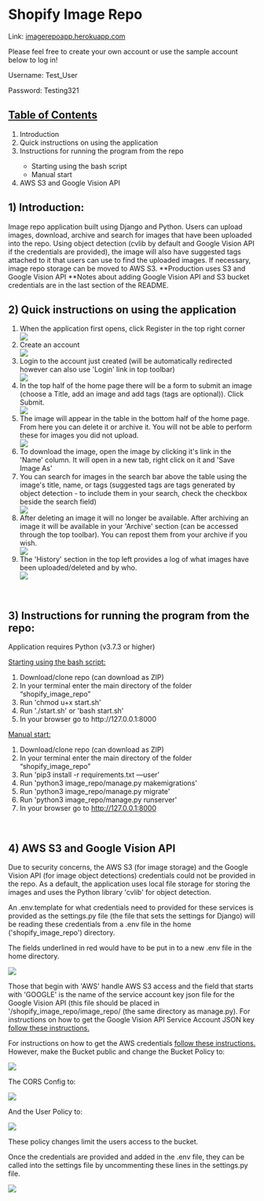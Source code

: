 # Shopify Image Repo
<p>Link: <a href="http://imagerepoapp.herokuapp.com/">imagerepoapp.herokuapp.com</a></p>

<p>Please feel free to create your own account or use the sample account below to log in!</p>
<p>Username: Test_User</p>
<p>Password: Testing321</p>

<u><h2>Table of Contents</h2></u>
<ol>
<li>Introduction</li>
<li>Quick instructions on using the application</li>
<li>Instructions for running the program from the repo</li>
    <ul>
        <li>Starting using the bash script</li>
        <li>Manual start</li>
    </ul>
<!--
<li>Different sections of the application</li>
    <ul>
        <li>Home Page</li>
        <li>Register</li>
        <li>Login</li>
        <li>History</li>
        <li>Archives</li>
    </ul>
-->
<li>AWS S3 and Google Vision API</li>
</ol>

<h2>1) Introduction:</h2>

<p>Image repo application built using Django and Python. Users can upload images, download, archive and search for images that have been uploaded into the repo. Using object detection (cvlib by default and Google Vision API if the credentials are provided), the image will also have suggested tags attached to it that users can use to find the uploaded images. If necessary, image repo storage can be moved to AWS S3. **Production uses S3 and Google Vision API **Notes about adding Google Vision API and S3 bucket credentials are in the last section of the README.</p>



<h2>2) Quick instructions on using the application</h2>
    <ol>
    <li>When the application first opens, click Register in the top right corner</li>
    <img src="./readme_img/toolbar1.jpg">
    <li>Create an account</li>
    <img src="./readme_img/register.jpg">
    <li>Login to the account just created (will be automatically redirected however can also use 'Login' link in top toolbar)</li>
    <img src="./readme_img/login.jpg">
    <li>In the top half of the home page there will be a form to submit an image (choose a Title, add an image and add tags (tags are optional)). Click Submit.</li>
    <img src="./readme_img/imageSubmit.jpg">
    <li>The image will appear in the table in the bottom half of the home page. From here you can delete it or archive it. You will not be able to perform these for images you did not upload.</li>
    <img src="./readme_img/submitted.jpg">
    <li>To download the image, open the image by clicking it's link in the 'Name' column. It will open in a new tab, right click on it and 'Save Image As'</li>
    <li>You can search for images in the search bar above the table using the image's title, name, or tags (suggested tags are tags generated by object detection - to include them in your search, check the checkbox beside the search field)</li>
    <img src="./readme_img/search.jpg">
    <li>After deleting an image it will no longer be available. After archiving an image it will be available in your 'Archive' section (can be accessed through the top toolbar). You can repost them from your archive if you wish.</li>
    <img src="./readme_img/archive.jpg">
    <li>The 'History' section in the top left provides a log of what images have been uploaded/deleted and by who.</li>
    <img src='./readme_img/history.jpg'/>
    </ol>
<br>
<!--
<h2> 3) Different sections of the application</h2>
-
<u><h3>Home Page</h3></u>
-
<img src='./readme_img/home.jpg'/>
<p>When first entering the site, the home page shows the image submission form at the top and the images that have been uploaded in the bottom half. When trying to submit an image without logging in, it will redirect the user to the log in page. The login page can also be accessed by clicking the 'Login' option in the top right corner. </p>
-
<p>To register as a new user, click 'Register' in the top tool bar.</p>
<p>After registering and logging in you can upload an image. You will need a title and an image. You can also add tags to aid in search for the image later however tags are optional.</p>
-->

<h2>3) Instructions for running the program from the repo:</h2>
<p>Application requires Python (v3.7.3 or higher)</p>
<u>Starting using the bash script:</u>
    <ol>
    <li>Download/clone repo (can download as ZIP)</li>
    <li>In your terminal enter the main directory of the folder “shopify_image_repo”</li>
    <li>Run 'chmod u+x start.sh'</li>
    <li>Run './start.sh' or 'bash start.sh'</li>
    <li>In your browser go to http://127.0.0.1:8000</li>
    </ol>

<u>Manual start:</u>
    <ol>
    <li>Download/clone repo (can download as ZIP)</li>
    <li>In your terminal enter the main directory of the folder “shopify_image_repo”</li>
    <li>Run 'pip3 install -r requirements.txt —user'</li>
    <li>Run 'python3 image_repo/manage.py makemigrations'</li>
    <li>Run 'python3 image_repo/manage.py migrate'</li>
    <li>Run 'python3 image_repo/manage.py runserver'</li>
    <li>In your browser go to http://127.0.0.1:8000</li>
    </ol>

<br/>

<h2>4) AWS S3 and Google Vision API</h2>
<p>Due to security concerns, the AWS S3 (for image storage) and the Google Vision API (for image object detections) credentials could not be provided in the repo. As a default, the application uses local file storage for storing the images and uses the Python library 'cvlib' for object detection.</p>

<p>An .env.template for what credentials need to provided for these services is provided as the settings.py file (the file that sets the settings for Django) will be reading these credentials from a .env file in the home ('shopify_image_repo') directory.</p>

<p>The fields underlined in red would have to be put in to a new .env file in the home directory.</p>

<img src="./readme_img/template.jpg">

<p>Those that begin with 'AWS' handle AWS S3 access and the field that starts with 'GOOGLE' is the name of the service account key json file for the Google Vision API (this file should be placed in '/shopify_image_repo/image_repo/ (the same directory as manage.py). For instructions on how to get the Google Vision API Service Account JSON key <a href="https://daminion.net/docs/topics/auto-tagging/how-to-get-google-cloud-vision-api-key/">follow these instructions.</a></p>

For instructions on how to get the AWS credentials <a href="https://testdriven.io/blog/storing-django-static-and-media-files-on-amazon-s3/">follow these instructions.</a> However, make the Bucket public and change the Bucket Policy to: </p>
<img src="./readme_img/bucketpolicy.jpg">
<p>The CORS Config to:</p>
<img src="./readme_img/cors.jpg">
<p>And the User Policy to:</p>
<img src="./readme_img/userpolicy.jpg">
<p>These policy changes limit the users access to the bucket.</p>

<p>Once the credentials are provided and added in the .env file, they can be called into the settings file by uncommenting these lines in the settings.py file.</p>
<img src="./readme_img/settings.jpg">



